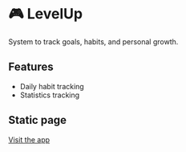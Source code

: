 # 🎮 LevelUp

System to track goals, habits, and personal growth.

## Features
- Daily habit tracking
- Statistics tracking

## Static page
[Visit the app](https://BeneneFace.github.io/LevelUp/)
